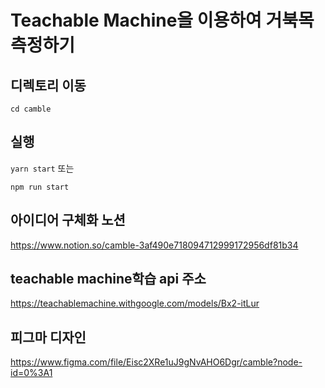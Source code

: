 # Teachable Machine을 이용하여 거북목 측정하기

## 디렉토리 이동
`cd camble` 

## 실행
`yarn start`   또는

`npm run start`

## 아이디어 구체화 노션
https://www.notion.so/camble-3af490e718094712999172956df81b34

## teachable machine학습 api 주소
https://teachablemachine.withgoogle.com/models/Bx2-itLur

## 피그마 디자인
https://www.figma.com/file/Eisc2XRe1uJ9gNvAHO6Dgr/camble?node-id=0%3A1


